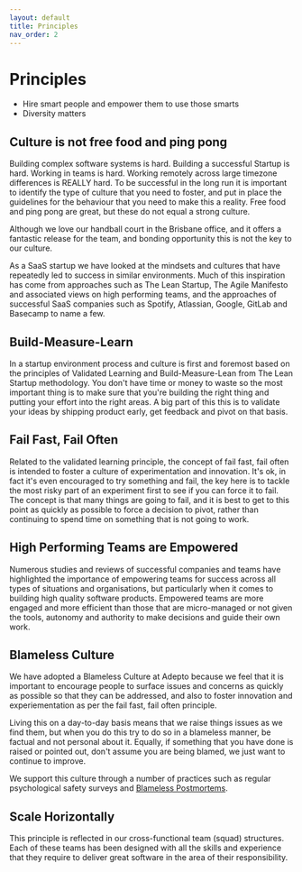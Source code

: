 ```yaml
---
layout: default
title: Principles
nav_order: 2
---
```

# Principles
- Hire smart people and empower them to use those smarts
- Diversity matters


## Culture is not free food and ping pong

Building complex software systems is hard. Building a successful Startup is hard. Working in teams is hard. Working remotely across large timezone differences is REALLY hard. To be successful in the long run it is important to identify the type of culture that you need to foster, and put in place the guidelines for the behaviour that you need to make this a reality. Free food and ping pong are great, but these do not equal a strong culture.

Although we love our handball court in the Brisbane office, and it offers a fantastic release for the team, and bonding opportunity this is not the key to our culture.

As a SaaS startup we have looked at the mindsets and cultures that have repeatedly led to success in similar environments. Much of this inspiration has come from approaches such as The Lean Startup, The Agile Manifesto and associated views on high performing teams, and the approaches of successful SaaS companies such as Spotify, Atlassian, Google, GitLab and Basecamp to name a few.

## Build-Measure-Learn

In a startup environment process and culture is first and foremost based on the principles of Validated Learning and Build-Measure-Lean from The Lean Startup methodology. You don't have time or money to waste so the most important thing is to make sure that you're building the right thing and putting your effort into the right areas. A big part of this this is to validate your ideas by shipping product early, get feedback and pivot on that basis.

## Fail Fast, Fail Often

Related to the validated learning principle, the concept of fail fast, fail often is intended to foster a culture of experimentation and innovation. It's ok, in fact it's even encouraged to try something and fail, the key here is to tackle the most risky part of an experiment first to see if you can force it to fail. The concept is that many things are going to fail, and it is best to get to this point as quickly as possible to force a decision to pivot, rather than continuing to spend time on something that is not going to work.

## High Performing Teams are Empowered

Numerous studies and reviews of successful companies and teams have highlighted the importance of empowering teams for success across all types of situations and organisations, but particularly when it comes to building high quality software products. Empowered teams are more engaged and more efficient than those that are micro-managed or not given the tools, autonomy and authority to make decisions and guide their own work.


## Blameless Culture

We have adopted a Blameless Culture at Adepto because we feel that it is important to encourage people to surface issues and concerns as quickly as possible so that they can be addressed, and also to foster innovation and experiementation as per the fail fast, fail often principle.

Living this on a day-to-day basis means that we raise things issues as we find them, but when you do this try to do so in a blameless manner, be factual and not personal about it. Equally, if something that you have done is raised or pointed out, don't assume you are being blamed, we just want to continue to improve.

We support this culture through a number of practices such as regular psychological safety surveys and [Blameless Postmortems](https://landing.google.com/sre/sre-book/chapters/postmortem-culture/).

## Scale Horizontally

This principle is reflected in our cross-functional team (squad) structures. Each of these teams has been designed with all the skills and experience that they require to deliver great software in the area of their responsibility.
